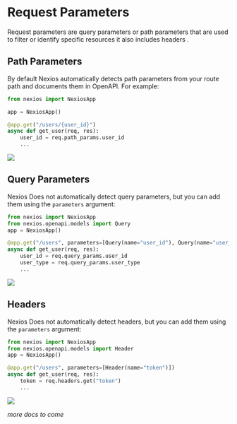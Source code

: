 # Request Parameters

Request parameters are query parameters or path parameters that are used to filter or identify specific resources it also includes headers .

## Path Parameters

By default Nexios automatically detects path parameters from your route path and documents them in OpenAPI. For example:

```python
from nexios import NexiosApp

app = NexiosApp()

@app.get("/users/{user_id}")
async def get_user(req, res):
    user_id = req.path_params.user_id
    ...
```

<img src="./path-params.png">


## Query Parameters

Nexios Does not automatically detect query parameters, but you can add them using the `parameters` argument:

```python
from nexios import NexiosApp
from nexios.openapi.models import Query
app = NexiosApp()

@app.get("/users", parameters=[Query(name="user_id"), Query(name="user_type")])
async def get_user(req, res):
    user_id = req.query_params.user_id
    user_type = req.query_params.user_type
    ...
```
<img src="./query-params.png">


## Headers

Nexios Does not automatically detect headers, but you can add them using the `parameters` argument:

```python
from nexios import NexiosApp
from nexios.openapi.models import Header
app = NexiosApp()

@app.get("/users", parameters=[Header(name="token")])
async def get_user(req, res):
    token = req.headers.get("token")
    ...
```
<img src="./headers.png"> 

_more docs to come_